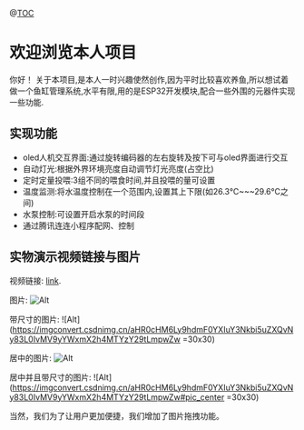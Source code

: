 @[TOC](鱼缸管理系统)

# 欢迎浏览本人项目

你好！ 关于本项目,是本人一时兴趣使然创作,因为平时比较喜欢养鱼,所以想试着做一个鱼缸管理系统,水平有限,用的是ESP32开发模块,配合一些外围的元器件实现一些功能.

## 实现功能
- oled人机交互界面:通过旋转编码器的左右旋转及按下可与oled界面进行交互
- 自动灯光:根据外界环境亮度自动调节灯光亮度(占空比)
- 定时定量投喂:3组不同的喂食时间,并且投喂的量可设置
- 温度监测:将水温度控制在一个范围内,设置其上下限(如26.3℃~~~29.6℃之间)
- 水泵控制:可设置开启水泵的时间段
- 通过腾讯连连小程序配网、控制

## 实物演示视频链接与图片

视频链接: [link](https://www.csdn.net/).


图片: ![Alt](https://imgconvert.csdnimg.cn/aHR0cHM6Ly9hdmF0YXIuY3Nkbi5uZXQvNy83L0IvMV9yYWxmX2h4MTYzY29tLmpwZw)

带尺寸的图片: ![Alt](https://imgconvert.csdnimg.cn/aHR0cHM6Ly9hdmF0YXIuY3Nkbi5uZXQvNy83L0IvMV9yYWxmX2h4MTYzY29tLmpwZw =30x30)

居中的图片: ![Alt](https://imgconvert.csdnimg.cn/aHR0cHM6Ly9hdmF0YXIuY3Nkbi5uZXQvNy83L0IvMV9yYWxmX2h4MTYzY29tLmpwZw#pic_center)

居中并且带尺寸的图片: ![Alt](https://imgconvert.csdnimg.cn/aHR0cHM6Ly9hdmF0YXIuY3Nkbi5uZXQvNy83L0IvMV9yYWxmX2h4MTYzY29tLmpwZw#pic_center =30x30)

当然，我们为了让用户更加便捷，我们增加了图片拖拽功能。







